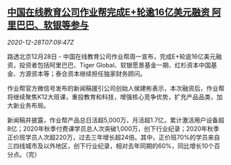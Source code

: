 <!--1609140196000-->
[中国在线教育公司作业帮完成E+轮逾16亿美元融资 阿里巴巴、软银等参与](https://cn.reuters.com/article/zybang-financing-1228-mon-idCNKBS2920FV)
------

<div><i>2020-12-28T07:09:47Z</i></div><p>路透北京12月28日 - 中国在线教育公司作业帮周一宣布，完成E+轮逾16亿美元融资，投资者包括阿里巴巴、Tiger Global、软银愿景基金一期、红杉资本中国基金、方源资本等；泰合资本继续担任独家财务顾问。</p><p>作业帮官方微信号发布的新闻稿援引公司创始人侯建彬表示，本次融资后，作业帮将继续聚焦K12大班课，重投教育和科技，增强核心竞争优势，扩充产品品类，加大新业务布局。</p><p>新闻稿并披露，作业帮产品总日活超5,000万，月活超1.7亿，累计激活用户设备超8亿；2020年秋季付费课学员总人次突破1,000万，创下行业纪录；2020年秋季正价班学员人次超220万，过去三年增长超24倍。其中，正价班70%的学员来自三四线城市及以外地区，创下行业纪录，相对去年同期的60%，同比增长10个百分点。（完）</p>
